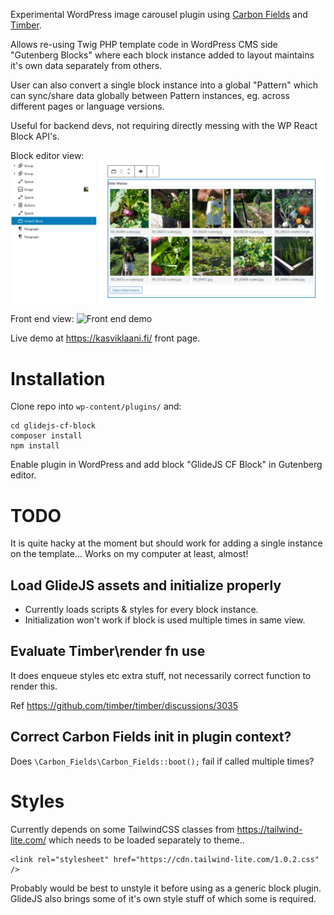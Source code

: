 Experimental WordPress image carousel plugin using [Carbon Fields](https://carbonfields.net/) and [Timber](https://upstatement.com/timber/).

Allows re-using Twig PHP template code in WordPress CMS side "Gutenberg Blocks" where each block instance added to layout maintains it's own data separately from others.

User can also convert a single block instance into a global "Pattern" which can sync/share data globally between Pattern instances, eg. across different pages or language versions.

Useful for backend devs, not requiring directly messing with the WP React Block API's.

Block editor view:
![Block editor view](misc/editor-screenshot.png "Block editor view")

Front end view:
![Front end demo](misc/front-end-demo.gif "Front end view")

Live demo at https://kasviklaani.fi/ front page.

# Installation

Clone repo into `wp-content/plugins/` and:
```
cd glidejs-cf-block
composer install
npm install
```

Enable plugin in WordPress and add block "GlideJS CF Block" in Gutenberg editor.

# TODO

It is quite hacky at the moment but should work for adding a single instance on the template...
Works on my computer at least, almost!

## Load GlideJS assets and initialize properly

- Currently loads scripts & styles for every block instance.
- Initialization won't work if block is used multiple times in same view.

## Evaluate Timber\render fn use
It does enqueue styles etc extra stuff, not necessarily correct function to render this.

Ref https://github.com/timber/timber/discussions/3035

## Correct Carbon Fields init in plugin context?

Does `\Carbon_Fields\Carbon_Fields::boot();` fail if called multiple times?


# Styles

Currently depends on some TailwindCSS classes from https://tailwind-lite.com/ which needs to be loaded separately to theme..

```
<link rel="stylesheet" href="https://cdn.tailwind-lite.com/1.0.2.css" />
```

Probably would be best to unstyle it before using as a generic block plugin. GlideJS also brings some of it's own style stuff of which some is required.
